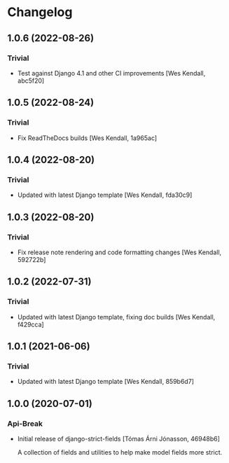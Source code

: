 # Changelog
## 1.0.6 (2022-08-26)
### Trivial
  - Test against Django 4.1 and other CI improvements [Wes Kendall, abc5f20]

## 1.0.5 (2022-08-24)
### Trivial
  - Fix ReadTheDocs builds [Wes Kendall, 1a965ac]

## 1.0.4 (2022-08-20)
### Trivial
  - Updated with latest Django template [Wes Kendall, fda30c9]

## 1.0.3 (2022-08-20)
### Trivial
  - Fix release note rendering and code formatting changes [Wes Kendall, 592722b]

## 1.0.2 (2022-07-31)
### Trivial
  - Updated with latest Django template, fixing doc builds [Wes Kendall, f429cca]

## 1.0.1 (2021-06-06)
### Trivial
  - Updated with latest Django template [Wes Kendall, 859b6d7]

## 1.0.0 (2020-07-01)
### Api-Break
  - Initial release of django-strict-fields [Tómas Árni Jónasson, 46948b6]

    A collection of fields and utilities to help make model fields more strict.

